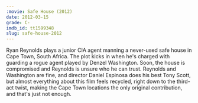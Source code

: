 ```yaml
---
:movie: Safe House (2012)
date: 2012-03-15
grade: C-
imdb_id: tt1599348
slug: safe-house-2012
---
```


Ryan Reynolds plays a junior CIA agent manning a never-used safe house in Cape Town, South Africa. The plot kicks in when he's charged with guarding a rogue agent played by Denzel Washington. Soon, the house is compromised and Reynolds is unsure who he can trust. Reynolds and Washington are fine, and director Daniel Espinosa does his best Tony Scott, but almost everything about this film feels recycled, right down to the third-act twist, making the Cape Town locations the only original contribution, and that's just not enough.
